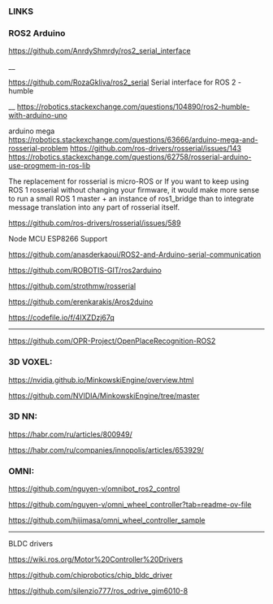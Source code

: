 ### LINKS

### ROS2 Arduino


https://github.com/AnrdyShmrdy/ros2_serial_interface

__

https://github.com/RozaGkliva/ros2_serial
Serial interface for ROS 2
-humble

__
https://robotics.stackexchange.com/questions/104890/ros2-humble-with-arduino-uno

arduino mega 
https://robotics.stackexchange.com/questions/63666/arduino-mega-and-rosserial-problem
https://github.com/ros-drivers/rosserial/issues/143
https://robotics.stackexchange.com/questions/62758/rosserial-arduino-use-progmem-in-ros-lib

The replacement for rosserial is micro-ROS
or
If you want to keep using ROS 1 rosserial without changing your firmware, it would make more sense to run a small ROS 1 master + an instance of ros1_bridge than to integrate message translation into any part of rosserial itself.

https://github.com/ros-drivers/rosserial/issues/589

Node MCU ESP8266 Support




https://github.com/anasderkaoui/ROS2-and-Arduino-serial-communication

https://github.com/ROBOTIS-GIT/ros2arduino

https://github.com/strothmw/rosserial


https://github.com/erenkarakis/Aros2duino


https://codefile.io/f/4IXZDzj67q


______


https://github.com/OPR-Project/OpenPlaceRecognition-ROS2


### 3D VOXEL:
https://nvidia.github.io/MinkowskiEngine/overview.html

https://github.com/NVIDIA/MinkowskiEngine/tree/master



### 3D NN:
https://habr.com/ru/articles/800949/


https://habr.com/ru/companies/innopolis/articles/653929/



### OMNI:

https://github.com/nguyen-v/omnibot_ros2_control


https://github.com/nguyen-v/omni_wheel_controller?tab=readme-ov-file


https://github.com/hijimasa/omni_wheel_controller_sample




_____
BLDC drivers

https://wiki.ros.org/Motor%20Controller%20Drivers

https://github.com/chiprobotics/chip_bldc_driver

https://github.com/silenzio777/ros_odrive_gim6010-8
